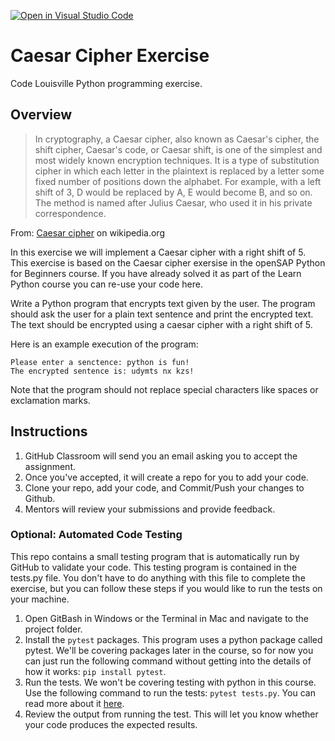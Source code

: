 [![Open in Visual Studio Code](https://classroom.github.com/assets/open-in-vscode-718a45dd9cf7e7f842a935f5ebbe5719a5e09af4491e668f4dbf3b35d5cca122.svg)](https://classroom.github.com/online_ide?assignment_repo_id=12850813&assignment_repo_type=AssignmentRepo)
# Caesar Cipher Exercise
Code Louisville Python programming exercise.

## Overview

> In cryptography, a Caesar cipher, also known as Caesar's cipher, the shift 
cipher, Caesar's code, or Caesar shift, is one of the simplest and most widely 
known encryption techniques. It is a type of substitution cipher in which each 
letter in the plaintext is replaced by a letter some fixed number of positions 
down the alphabet. For example, with a left shift of 3, D would be replaced by 
A, E would become B, and so on. The method is named after Julius Caesar, who 
used it in his private correspondence.

From: [Caesar cipher](https://en.wikipedia.org/wiki/Caesar_cipher) on wikipedia.org

In this exercise we will implement a Caesar cipher with a right shift of 5. This 
exercise is based on the Caesar cipher exersise in the openSAP Python for 
Beginners course. If you have already solved it as part of the Learn Python 
course you can re-use your code here.

Write a Python program that encrypts text given by the user. The program should 
ask the user for a plain text sentence and print the encrypted text. The text 
should be encrypted using a caesar cipher with a right shift of 5.

Here is an example execution of the program:

```
Please enter a senctence: python is fun!
The encrypted sentence is: udymts nx kzs!
```

Note that the program should not replace special characters like spaces or exclamation marks.

## Instructions

1. GitHub Classroom will send you an email asking you to accept the assignment.
1. Once you've accepted, it will create a repo for you to add your code.
1. Clone your repo, add your code, and Commit/Push your changes to Github.
1. Mentors will review your submissions and provide feedback.

### Optional: Automated Code Testing

This repo contains a small testing program that is automatically run by GitHub
to validate your code. This testing program is contained in the tests.py 
file. You don't have to do anything with this file to complete the exercise, 
but you can follow these steps if you would like to run the tests on your 
machine.

1. Open GitBash in Windows or the Terminal in Mac and navigate to the project 
folder.
1. Install the `pytest` packages. This program uses a python package called 
pytest. We'll be covering packages later in the course, so for now you can 
just run the following command  without getting into the details of how it
works: `pip install pytest`.
1. Run the tests. We won't be covering testing with python in this course. Use 
the following command to run the tests: `pytest tests.py`. You can read more 
about it [here](https://realpython.com/python-testing/).
1. Review the output from running the test. This will let you know whether your
code produces the expected results. 



